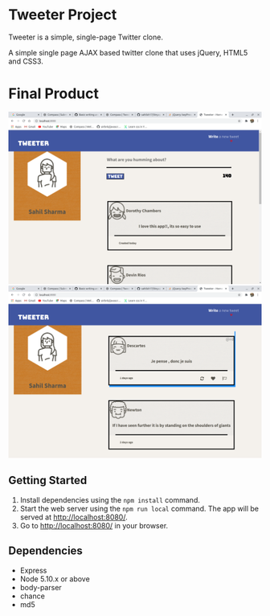 # Tweeter Project

Tweeter is a simple, single-page Twitter clone.

A simple single page AJAX based twitter clone that uses jQuery, HTML5 and CSS3.

# Final Product
!["screenshot of tweet compose box"](https://github.com/sahilsh17/tweeter/blob/master/docs/tweeter-page1.png?raw=true)
!["screenshot of tweets"](https://github.com/sahilsh17/tweeter/blob/master/docs/tweeter-page2.png?raw=true)
## Getting Started

1. Install dependencies using the `npm install` command.
2. Start the web server using the `npm run local` command. The app will be served at <http://localhost:8080/>.
3. Go to <http://localhost:8080/> in your browser.

## Dependencies

- Express
- Node 5.10.x or above
- body-parser
- chance
- md5
